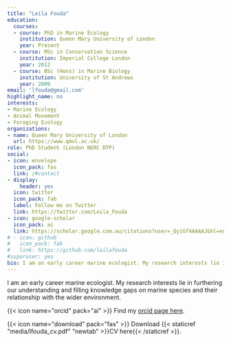 ```yaml
---
title: "Leila Fouda"
education:
  courses:
  - course: PhD in Marine Ecology
    institution: Queen Mary University of London
    year: Present
  - course: MSc in Conservation Science
    institution: Imperial College London
    year: 2012
  - course: BSc (Hons) in Marine Biology
    institution: University of St Andrews
    year: 2009
email: 'lfouda@gmail.com'
highlight_name: no
interests:
- Marine Ecology
- Animal Movement
- Foraging Ecology
organizations:
- name: Queen Mary University of London
  url: https://www.qmul.ac.uk/
role: PhD Student (London NERC DTP)
social:
- icon: envelope
  icon_pack: fas
  link: /#contact
- display:
    header: yes
  icon: twitter
  icon_pack: fab
  label: Follow me on Twitter
  link: https://twitter.com/Leila_Fouda
- icon: google-scholar
  icon_pack: ai
  link: https://scholar.google.com.au/citations?user=_QyiGf4AAAAJ&hl=en
# - icon: github
#   icon_pack: fab
#   link: https://github.com/leilafouda
#superuser: yes
bio: I am an early career marine ecologist. My research interests lie in furthering our understanding and filling knowledge gaps on marine species and their relationship with the wider environment.
---
```


I am an early career marine ecologist. My research interests lie in furthering our understanding and filling knowledge gaps on marine species and their relationship with the wider environment.

{{< icon name="orcid" pack="ai" >}} Find my [orcid page here](https://orcid.org/0000-0002-0723-3697).

{{< icon name="download" pack="fas" >}} Download {{< staticref "media/lfouda_cv.pdf" "newtab" >}}CV here{{< /staticref >}}.
